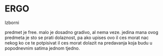 # ERGO

Izborni

predmet je free. malo je dosadno gradivo, al nema veze. jedina mana ovog predmeta je sto se prati dolaznost, pa ako upises ovo il ces morat nac nekog ko ce te potpisivat il ces morat dolazit na predavanja koja budu u popodnevnim satima jednom tjedno.